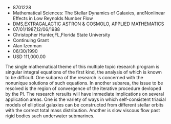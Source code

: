 
* 8701228
* Mathematical Sciences: The Stellar Dynamics of Galaxies, andNonlinear Effects in Low Reynolds Number Flow
* DMS,EXTRAGALACTIC ASTRON & COSMOLO, APPLIED MATHEMATICS
* 07/01/1987,12/06/1988
* Christopher Hunter,FL,Florida State University
* Continuing Grant
* Alan Izenman
* 06/30/1990
* USD 111,000.00

The single mathematical theme of this multiple topic research program is
singular integral equations of the first kind, the analysis of which is known to
be difficult. One subarea of the research is concerned with the nonunique
solutions of such equations. In another subarea, the issue to be resolved is the
region of convergence of the iterative procedure devloped by the PI. The
research rersults will have immediate implications on several application areas.
One is the variety of ways in which self-consistent triaxial models of
elliptical galaxies can be constructed from different stellar orbits with the
correct total mass distribution. Another is slow viscous flow past rigid bodies
such underwater submarines.
